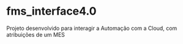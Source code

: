 # fms_interface4.0
Projeto desenvolvido para interagir a Automação com a Cloud, com atribuições de um MES
